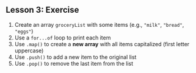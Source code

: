 ## Lesson 3: Exercise

1. Create an array `groceryList` with some items (e.g., `"milk"`, `"bread"`, `"eggs"`)
2. Use a `for...of` loop to print each item
3. Use `.map()` to create a **new array** with all items capitalized (first letter uppercase)
4. Use `.push()` to add a new item to the original list
5. Use `.pop()` to remove the last item from the list